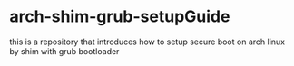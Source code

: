 # arch-shim-grub-setupGuide
this is a repository that introduces how to setup secure boot on arch linux by shim with grub bootloader
